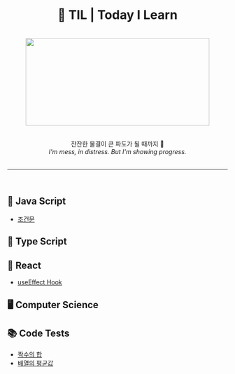 <h1 align="center">📗 TIL | Today I Learn</h1>
<br>
<div align="center">
<img width="420px" height="200px"src="https://i.pinimg.com/originals/0b/5c/c0/0b5cc024841accd9a31a7b2daeb0e57b.gif">
<br><br>
<p>잔잔한 물결이 큰 파도가 될 때까지 🌊
<br><em>I'm mess, in distress. But I'm showing progress.</em>
<br><br>
</p>
</div>
<hr /><br>
<h2>🍟 Java Script</h2>
<ul>
<li><a href="https://github.com/h0circle/TIL/blob/main/Java%20Script/%EC%97%B0%EC%82%B0%EC%9E%90.md">조건문</a></li>
</ul>
<h2>🍕 Type Script</h2>
<h2>🌭 React</h2>
<ul>
<li><a href="https://github.com/h0circle/TIL/blob/main/React/useEffect.md">useEffect Hook</a></li>
</ul>
<h2>🖥 Computer Science</h2>
<h2>📚 Code Tests</h2>
<ul>
<li><a href="https://github.com/h0circle/TIL/blob/main/Code%20Tests/%EC%A7%9D%EC%88%98%EC%9D%98%ED%95%A9.md">짝수의 합</a></li>
<li><a href="https://github.com/h0circle/TIL/blob/main/Code%20Tests/%EB%B0%B0%EC%97%B4%EC%9D%98%ED%8F%89%EA%B7%A0%EA%B0%92.md">배열의 평균값</a></li>
</ul>
